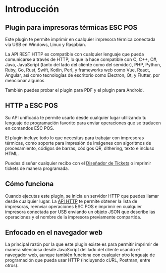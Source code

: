 # Introducción

## Plugin para impresoras térmicas ESC POS
Este plugin te permite imprimir en cualquier impresora térmica conectada vía USB en Windows, Linux y Raspbian.

La API REST HTTP es compatible con cualquier lenguaje que pueda comunicarse a través de HTTP, lo que la hace compatible con C, C++, C#, Java, JavaScript (tanto del lado del cliente como del servidor), PHP, Python, Ruby, Go, Rust, Swift, Kotlin, Perl, y frameworks web como Vue, React, Angular, así como tecnologías de escritorio como Electron, Qt, y Flutter, por mencionar algunos.

También puedes probar el plugin para PDF y el plugin para Android.

## HTTP a ESC POS
Su API unificada te permite usarlo desde cualquier lugar utilizando tu lenguaje de programación favorito para enviar operaciones que se traducen en comandos ESC POS.

El plugin incluye todo lo que necesitas para trabajar con impresoras térmicas, como soporte para impresión de imágenes con algoritmos de procesamiento, códigos de barras, códigos QR, dithering, texto e incluso HTML.

Puedes diseñar cualquier recibo con el [Diseñador de Tickets](https://parzibyte.me/apps/ticket-designer/#/) o imprimir tickets de manera programada.

## Cómo funciona

Cuando ejecutas este plugin, se inicia un servidor HTTP que puedes llamar desde cualquier lugar. La [API HTTP](../api/introduccion.md) te permite obtener la lista de impresoras, reenviar operaciones ESC POS e imprimir en cualquier impresora conectada por USB enviando un objeto JSON que describe las operaciones y el nombre de la impresora previamente compartida.

## Enfocado en el navegador web
La principal razón por la que este plugin existe es para permitir imprimir de manera silenciosa desde JavaScript del lado del cliente usando el navegador web, aunque también funciona con cualquier otro lenguaje de programación que pueda usar HTTP (incluyendo cURL, Postman, entre otros).
